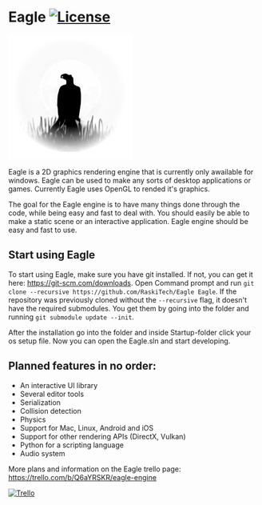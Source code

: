 # Eagle [![License](https://img.shields.io/github/license/RaskiTech/Eagle.svg)](https://github.com/RaskiTech/Eagle/blob/master/LICENSE)

![Eagle](Eagle/Assets/EagleLogo.png?raw=true "Eagle")

Eagle is a 2D graphics rendering engine that is currently only awailable for windows. Eagle can be used to make any sorts of desktop applications or games. Currently Eagle uses OpenGL to rended it's graphics.

The goal for the Eagle engine is to have many things done through the code, while being easy and fast to deal with. You should easily be able to make a static scene or an interactive application. Eagle engine should be easy and fast to use. 

## Start using Eagle
To start using Eagle, make sure you have git installed. If not, you can get it here: https://git-scm.com/downloads.
Open Command prompt and run `git clone --recursive https://github.com/RaskiTech/Eagle Eagle`.
If the repository was previously cloned without the `--recursive` flag, it doesn't have the required submodules. You get them by going into the folder and running `git submodule update --init`.

After the installation go into the folder and inside Startup-folder click your os setup file. Now you can open the Eagle.sln and start developing.

## Planned features in no order:
- An interactive UI library
- Several editor tools
- Serialization
- Collision detection
- Physics
- Support for Mac, Linux, Android and iOS
- Support for other rendering APIs (DirectX, Vulkan)
- Python for a scripting language
- Audio system


More plans and information on the Eagle trello page: https://trello.com/b/Q6aYRSKR/eagle-engine

[![Trello](https://img.shields.io/badge/%40RaskiTech--blue.svg?style=social&logo=Trello)](https://trello.com/b/Q6aYRSKR/eagle-engine)


